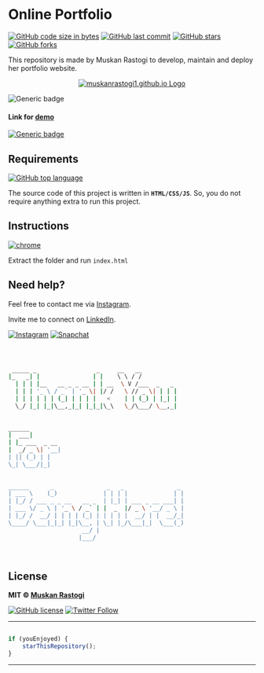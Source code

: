 # Online Portfolio

[![GitHub code size in bytes](https://img.shields.io/github/languages/code-size/muskanrastogi1/muskanrastogi1.github.io?logo=github&style=social)](https://github.com/muskanrastogi1/) [![GitHub last commit](https://img.shields.io/github/last-commit/muskanrastogi1/muskanrastogi1.github.io?style=social&logo=git)](https://github.com/muskanrastogi1/) [![GitHub stars](https://img.shields.io/github/stars/muskanrastogi1/muskanrastogi1.github.io?style=social)](https://github.com/muskanrastogi1/muskanrastogi1.github.io/stargazers) [![GitHub forks](https://img.shields.io/github/forks/muskanrastogi1/muskanrastogi1.github.io?style=social&logo=git)](https://github.com/muskanrastogi1/muskanrastogi1.github.io/network)

This repository is made by Muskan Rastogi to develop, maintain and deploy her portfolio website.

<p align="center">
<a href="https://muskanrastogi1.github.io/">
<img src="https://github.com/muskanrastogi1/muskanrastogi1.github.io/blob/master/images/Muskan.png"  alt="muskanrastogi1.github.io Logo"/>
</a>
</p>

![Generic badge](https://img.shields.io/badge/Muskan-Rastogi-orange) 

#### Link for [demo](https://muskanrastogi1.github.io/) 
[![Generic badge](https://img.shields.io/badge/view-demo-orange)](https://muskanrastogi1.github.io/)

## Requirements
[![GitHub top language](https://img.shields.io/github/languages/top/muskanrastogi1/muskanrastogi1.github.io?logo=css&style=social)](https://github.com/muskanrastogi1/)

The source code of this project is written in **`HTML/CSS/JS`**. So, you do not require anything extra to run this project.

## Instructions

[![chrome](https://img.shields.io/badge/Open-index.html-lightgrey.svg?logo=google-chrome&style=popout&logoColor=red)](#!)

Extract the folder and run `index.html`


## Need help?


Feel free to contact me via [Instagram](https://www.instagram.com/muskanrastogi1/).

Invite me to connect on [LinkedIn](https://www.linkedin.com/in/muskanrastogi/).

 [![Instagram](https://img.shields.io/badge/Instagram-follow-purple.svg?logo=instagram&logoColor=white)](https://www.instagram.com/muskanrastogi1/) [![Snapchat](https://img.shields.io/badge/Snapchat-add-yellow.svg?logo=snapchat&logoColor=white)](https://www.snapchat.com/add/muskanrastogi01) 


```bash



 _____ _                 _     __   __            
|_   _| |               | |    \ \ / /            
  | | | |__   __ _ _ __ | | __  \ V /___  _   _   
  | | | '_ \ / _` | '_ \| |/ /   \ // _ \| | | |  
  | | | | | | (_| | | | |   <    | | (_) | |_| |  
  \_/ |_| |_|\__,_|_| |_|_|\_\   \_/\___/ \__,_|  
                                                  
                                                  
______                                            
|  ___|                                           
| |_ ___  _ __                                    
|  _/ _ \| '__|                                   
| || (_) | |                                      
\_| \___/|_|                                      
                                                  
                                                  
______      _               _   _               _ 
| ___ \    (_)             | | | |             | |
| |_/ / ___ _ _ __   __ _  | |_| | ___ _ __ ___| |
| ___ \/ _ \ | '_ \ / _` | |  _  |/ _ \ '__/ _ \ |
| |_/ /  __/ | | | | (_| | | | | |  __/ | |  __/_|
\____/ \___|_|_| |_|\__, | \_| |_/\___|_|  \___(_)
                     __/ |                        
                    |___/                         

 


```

## License

**MIT &copy; [Muskan Rastogi](https://github.com/muskanrastogi1/muskanrastogi1.github.io/blob/master/LICENSE)**

[![GitHub license](https://img.shields.io/github/license/muskanrastogi1/muskanrastogi1.github.io?style=social&logo=github)](https://github.com/muskanrastogi1/muskanrastogi1.github.io/blob/master/LICENSE) [![Twitter Follow](https://img.shields.io/twitter/follow/muskan_rastogi1?style=social)](https://twitter.com/muskan_rastogi1)

---------

```javascript

if (youEnjoyed) {
    starThisRepository();
}

```

-----------

